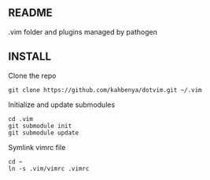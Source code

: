 README
------

.vim folder and plugins managed by pathogen

INSTALL
-------
Clone the repo
> 
    git clone https://github.com/kahbenya/dotvim.git ~/.vim

Initialize and update submodules

> 
    cd .vim
    git submodule init
    git submodule update

Symlink vimrc file

> 
    cd ~
    ln -s .vim/vimrc .vimrc



